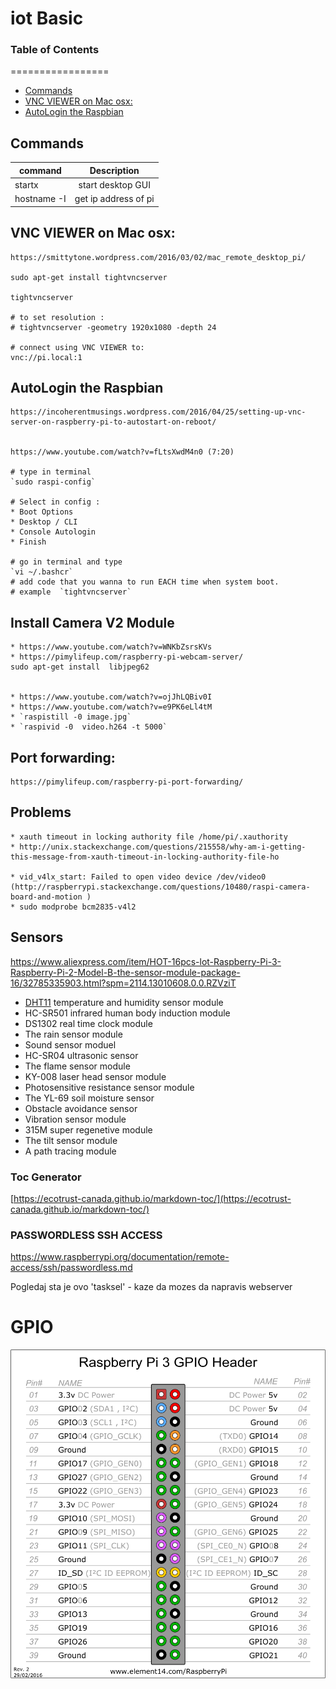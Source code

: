 # iot Basic

### Table of Contents
=================
  * [Commands](#commands)
  * [VNC VIEWER on Mac osx:](#vnc-viewer-on-mac-osx-)
  * [AutoLogin the Raspbian](#autologin-the-raspbian)


## Commands
| command       | Description |
| ------------- |:-------------:|
| startx      	| start desktop GUI |
| hostname -I	| get ip address of pi |



## VNC VIEWER on Mac osx:

	https://smittytone.wordpress.com/2016/03/02/mac_remote_desktop_pi/
	
	sudo apt-get install tightvncserver
	
	tightvncserver
	
	# to set resolution :
	# tightvncserver -geometry 1920x1080 -depth 24

	# connect using VNC VIEWER to:
	vnc://pi.local:1

## AutoLogin the Raspbian
	https://incoherentmusings.wordpress.com/2016/04/25/setting-up-vnc-server-on-raspberry-pi-to-autostart-on-reboot/


	https://www.youtube.com/watch?v=fLtsXwdM4n0 (7:20)
	
	# type in terminal
	`sudo raspi-config`
	
	# Select in config :
	* Boot Options
	* Desktop / CLI
	* Console Autologin
	* Finish

	# go in terminal and type
	`vi ~/.bashcr`
	# add code that you wanna to run EACH time when system boot.
	# example  `tightvncserver`

## Install Camera V2 Module
	* https://www.youtube.com/watch?v=WNKbZsrsKVs 
	* https://pimylifeup.com/raspberry-pi-webcam-server/
	sudo apt-get install  libjpeg62


	* https://www.youtube.com/watch?v=ojJhLQBiv0I 
	* https://www.youtube.com/watch?v=e9PK6eLl4tM
	* `raspistill -0 image.jpg`
	* `raspivid -0  video.h264 -t 5000`

## Port forwarding:
	https://pimylifeup.com/raspberry-pi-port-forwarding/


## Problems
	* xauth timeout in locking authority file /home/pi/.xauthority  
	* http://unix.stackexchange.com/questions/215558/why-am-i-getting-this-message-from-xauth-timeout-in-locking-authority-file-ho

	* vid_v4lx_start: Failed to open video device /dev/video0     (http://raspberrypi.stackexchange.com/questions/10480/raspi-camera-board-and-motion )
	* sudo modprobe bcm2835-v4l2

## Sensors
https://www.aliexpress.com/item/HOT-16pcs-lot-Raspberry-Pi-3-Raspberry-Pi-2-Model-B-the-sensor-module-package-16/32785335903.html?spm=2114.13010608.0.0.RZVziT

* [DHT11](sensors/DHT11/README.md) temperature and humidity sensor module 
* HC-SR501 infrared human body induction module
* DS1302 real time clock module
* The rain sensor module
* Sound sensor moduel
* HC-SR04 ultrasonic sensor
* The flame sensor module
* KY-008 laser head sensor module
* Photosensitive resistance sensor module
* The YL-69 soil moisture sensor
* Obstacle avoidance sensor
* Vibration sensor module
* 315M super regenetive module
* The tilt sensor module
* A path tracing module


### Toc Generator

[https://ecotrust-canada.github.io/markdown-toc/](https://ecotrust-canada.github.io/markdown-toc/)


### PASSWORDLESS SSH ACCESS

https://www.raspberrypi.org/documentation/remote-access/ssh/passwordless.md


Pogledaj sta je ovo 'tasksel' - kaze da mozes da napravis webserver         


# GPIO
![GPIO](img/gpio.png)